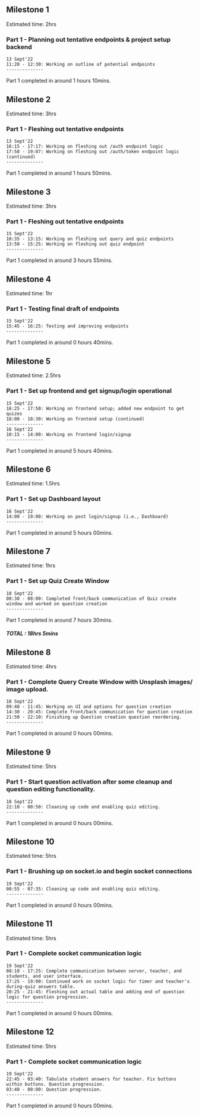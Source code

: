 ## Milestone 1

Estimated time: 2hrs

### Part 1 - Planning out tentative endpoints & project setup backend

    13 Sept'22
    11:20 - 12:30: Working on outline of potential endpoints
    --------------

Part 1 completed in around 1 hours 10mins.

## Milestone 2

Estimated time: 3hrs

### Part 1 - Fleshing out tentative endpoints

    13 Sept'22
    16:15 - 17:17: Working on fleshing out /auth endpoint logic
    17:50 - 19:07: Working on fleshing out /auth/token endpoint logic (continued)
    --------------

Part 1 completed in around 1 hours 50mins.

## Milestone 3

Estimated time: 3hrs

### Part 1 - Fleshing out tentative endpoints

    15 Sept'22
    10:35 - 13:15: Working on fleshing out query and quiz endpoints
    13:50 - 15:25: Working on fleshing out quiz endpoint
    --------------

Part 1 completed in around 3 hours 55mins.

## Milestone 4

Estimated time: 1hr

### Part 1 - Testing final draft of endpoints

    15 Sept'22
    15:45 - 16:25: Testing and improving endpoints
    --------------

Part 1 completed in around 0 hours 40mins.

## Milestone 5

Estimated time: 2.5hrs

### Part 1 - Set up frontend and get signup/login operational

    15 Sept'22
    16:25 - 17:50: Working on frontend setup; added new endpoint to get quizes
    18:00 - 18:30: Working on frontend setup (continued)
    --------------
    16 Sept'22
    10:15 - 14:00: Working on frontend login/signup
    --------------

Part 1 completed in around 5 hours 40mins.

## Milestone 6

Estimated time: 1.5hrs

### Part 1 - Set up Dashboard layout

    16 Sept'22
    14:00 - 19:00: Working on post login/signup (i.e., Dashboard)
    --------------

Part 1 completed in around 5 hours 00mins.

## Milestone 7

Estimated time: 1hrs

### Part 1 - Set up Quiz Create Window

    18 Sept'22
    00:30 - 08:00: Completed front/back communication of Quiz create window and worked on question creation
    --------------

Part 1 completed in around 7 hours 30mins.

##### TOTAL : 18hrs 5mins

## Milestone 8

Estimated time: 4hrs

### Part 1 - Complete Query Create Window with Unsplash images/ image upload.

    18 Sept'22
    09:40 - 11:45: Working on UI and options for question creation
    14:30 - 20:45: Complete front/back communication for question creation
    21:50 - 22:10: Finishing up Question creation question reordering.
    --------------

Part 1 completed in around 0 hours 00mins.

## Milestone 9

Estimated time: 5hrs

### Part 1 - Start question activation after some cleanup and question editing functionality.

    18 Sept'22
    22:10 - 00:50: Cleaning up code and enabling quiz editing.
    --------------

Part 1 completed in around 0 hours 00mins.

## Milestone 10

Estimated time: 5hrs

### Part 1 - Brushing up on socket.io and begin socket connections

    19 Sept'22
    00:55 - 07:35: Cleaning up code and enabling quiz editing.
    --------------

Part 1 completed in around 0 hours 00mins.

## Milestone 11

Estimated time: 5hrs

### Part 1 - Complete socket communication logic

    19 Sept'22
    08:10 - 17:25: Complete communication between server, teacher, and students, and user interface.
    17:25 - 19:00: Continued work on socket logic for timer and teacher's during-quiz answers table.
    20:25 - 21:45: Fleshing out actual table and adding end of question logic for question progression.
    --------------

Part 1 completed in around 0 hours 00mins.

## Milestone 12

Estimated time: 5hrs

### Part 1 - Complete socket communication logic

    19 Sept'22
    22:45 - 03:40: Tabulate student answers for teacher. Fix buttons within buttons. Question progression.
    03:40 - 00:00: Question progression.
    --------------

Part 1 completed in around 0 hours 00mins.
